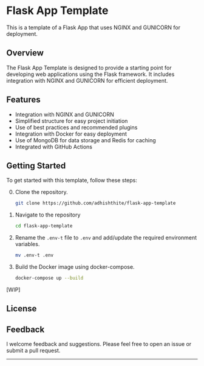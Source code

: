 # Flask App Template

This is a template of a Flask App that uses NGINX and GUNICORN for deployment.

## Overview

The Flask App Template is designed to provide a starting point for developing web applications using the Flask framework. It includes integration with NGINX and GUNICORN for efficient deployment.

## Features

- Integration with NGINX and GUNICORN
- Simplified structure for easy project initiation
- Use of best practices and recommended plugins
- Integration with Docker for easy deployment
- Use of MongoDB for data storage and Redis for caching
- Integrated with GitHub Actions

## Getting Started

To get started with this template, follow these steps:

0. Clone the repository.

    ```bash
    git clone https://github.com/adhishthite/flask-app-template
    ```

1. Navigate to the repository

    ```bash
    cd flask-app-template
    ```

2. Rename the `.env-t` file to `.env` and add/update the required environment variables.

    ```bash
    mv .env-t .env
    ```

3. Build the Docker image using docker-compose.

    ```bash
    docker-compose up --build
    ```


[WIP]


## License


## Feedback

I welcome feedback and suggestions. Please feel free to open an issue or submit a pull request.

---
